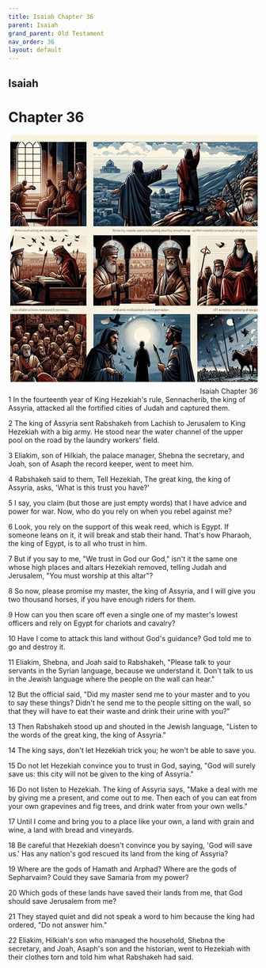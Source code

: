 ```yaml
---
title: Isaiah Chapter 36
parent: Isaiah
grand_parent: Old Testament
nav_order: 36
layout: default
---
```


## Isaiah

# Chapter 36

<div style="clear: both; text-align: right;">
    <img src="/assets/Image/Isaiah/500/36.jpg" alt="Isaiah Chapter 36" class="chapter-image" style="max-width: 100%; height: auto; float: right; margin: 0 0 10px 10px; padding-left: 10%;">
    <figcaption style="font-size: 14px;">Isaiah Chapter 36</figcaption>
</div>
1 In the fourteenth year of King Hezekiah's rule, Sennacherib, the king of Assyria, attacked all the fortified cities of Judah and captured them.

2 The king of Assyria sent Rabshakeh from Lachish to Jerusalem to King Hezekiah with a big army. He stood near the water channel of the upper pool on the road by the laundry workers' field.

3 Eliakim, son of Hilkiah, the palace manager, Shebna the secretary, and Joah, son of Asaph the record keeper, went to meet him.

4 Rabshakeh said to them, Tell Hezekiah, The great king, the king of Assyria, asks, 'What is this trust you have?'

5 I say, you claim (but those are just empty words) that I have advice and power for war. Now, who do you rely on when you rebel against me?

6 Look, you rely on the support of this weak reed, which is Egypt. If someone leans on it, it will break and stab their hand. That's how Pharaoh, the king of Egypt, is to all who trust in him.

7 But if you say to me, "We trust in God our God," isn't it the same one whose high places and altars Hezekiah removed, telling Judah and Jerusalem, "You must worship at this altar"?

8 So now, please promise my master, the king of Assyria, and I will give you two thousand horses, if you have enough riders for them.

9 How can you then scare off even a single one of my master's lowest officers and rely on Egypt for chariots and cavalry?

10 Have I come to attack this land without God's guidance? God told me to go and destroy it.

11 Eliakim, Shebna, and Joah said to Rabshakeh, "Please talk to your servants in the Syrian language, because we understand it. Don't talk to us in the Jewish language where the people on the wall can hear."

12 But the official said, "Did my master send me to your master and to you to say these things? Didn't he send me to the people sitting on the wall, so that they will have to eat their waste and drink their urine with you?"

13 Then Rabshakeh stood up and shouted in the Jewish language, "Listen to the words of the great king, the king of Assyria."

14 The king says, don't let Hezekiah trick you; he won't be able to save you.

15 Do not let Hezekiah convince you to trust in God, saying, "God will surely save us: this city will not be given to the king of Assyria."

16 Do not listen to Hezekiah. The king of Assyria says, "Make a deal with me by giving me a present, and come out to me. Then each of you can eat from your own grapevines and fig trees, and drink water from your own wells."

17 Until I come and bring you to a place like your own, a land with grain and wine, a land with bread and vineyards.

18 Be careful that Hezekiah doesn't convince you by saying, 'God will save us.' Has any nation's god rescued its land from the king of Assyria?

19 Where are the gods of Hamath and Arphad? Where are the gods of Sepharvaim? Could they save Samaria from my power?

20 Which gods of these lands have saved their lands from me, that God should save Jerusalem from me?

21 They stayed quiet and did not speak a word to him because the king had ordered, "Do not answer him."

22 Eliakim, Hilkiah's son who managed the household, Shebna the secretary, and Joah, Asaph's son and the historian, went to Hezekiah with their clothes torn and told him what Rabshakeh had said.


